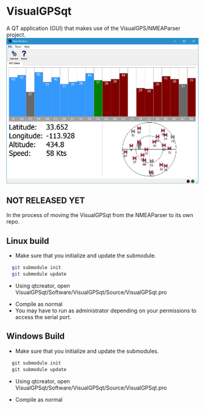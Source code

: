 # VisualGPSqt
A QT application (GUI) that makes use of the VisualGPS/NMEAParser project.
![Qt Project making use of the NMEAParser.](./img/ss.png)

## NOT RELEASED YET
In the process of moving the VisualGPSqt from the NMEAParser to its own repo.

## Linux build
 * Make sure that you initialize and update the submodule.
 ```bash
   git submodule init
   git submodule update
 ```
 * Using qtcreator, open VisualGPSqt/Software/VisualGPSqt/Source/VisualGPSqt.pro
 - Compile as normal
 - You may have to run as administrator depending on your permissions to access the serial port.

 ## Windows Build
  * Make sure that you initialize and update the submodules.
 ```bat
   git submodule init
   git submodule update
 ```
 * Using qtcreator, open VisualGPSqt/Software/VisualGPSqt/Source/VisualGPSqt.pro
 - Compile as normal

